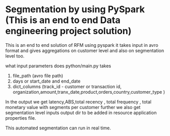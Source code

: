 # Segmentation by using PySpark (This is an end to end Data engineering project solution) 


This is an end to end solution of RFM using pyspark it takes input in avro format and gives aggregations on customer level and also on segmentation level too.

what input parameters does python/main.py takes
  1. file_path (avro file path)
  2. days or start_date and end_date
  3. dict_columns (track_id -  customer or transaction id, organization,amount,tranx_date,product,orders,country,customer_type )
  
In the output we get latency,ABS,total recency , total frequency , total monetary value with segments per customer further we also get segmentation level inputs 
output dir to be added in resource application properties file. 

This automated segmentation can run in real time.

